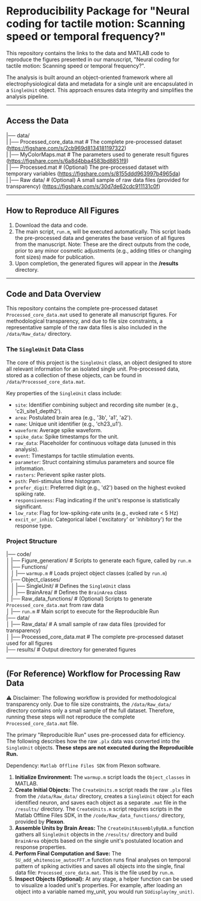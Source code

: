 # Reproducibility Package for "Neural coding for tactile motion: Scanning speed or temporal frequency?"

This repository contains the links to the data and MATLAB code to reproduce the figures presented in our manuscript, "Neural coding for tactile motion: Scanning speed or temporal frequency?".

The analysis is built around an object-oriented framework where all electrophysiological data and metadata for a single unit are encapsulated in a `SingleUnit` object. This approach ensures data integrity and simplifies the analysis pipeline.

---

## Access the Data

|── data/  
|  |── Processed_core_data.mat # The complete pre-processed dataset (https://figshare.com/s/2cb969d8134181197322)  
|  |── MyColorMaps.mat # The parameters used to generate result figures (https://figshare.com/s/6a8d4bba4583bd8851f9)  
|  |── Processed.mat # (Optional) The pre-processed dataset with temporary variables (https://figshare.com/s/8155ddd963997b4965da)  
|  |── Raw data/ # (Optional) A small sample of raw data files (provided for transparency) (https://figshare.com/s/30d7de62cdc911131c0f)  

---

## How to Reproduce All Figures

1.  Download the data and code.
2.  The main script, `run.m`, will be executed automatically. This script loads the pre-processed data and generates the base version of all figures from the manuscript. Note: These are the direct outputs from the code, prior to any minor cosmetic adjustments (e.g., adding titles or changing font sizes) made for publication.
3.  Upon completion, the generated figures will appear in the **/results** directory.

---

## Code and Data Overview

This repository contains the complete pre-processed dataset `Processed_core_data.mat` used to generate all manuscript figures. For methodological transparency, and due to file size constraints, a representative sample of the raw data files is also included in the `/data/Raw_data/` directory.

### The `SingleUnit` Data Class

The core of this project is the `SingleUnit` class, an object designed to store all relevant information for an isolated single unit. Pre-processed data, stored as a collection of these objects, can be found in `/data/Processed_core_data.mat`.

Key properties of the `SingleUnit` class include:
*   `site`: Identifier combining subject and recording site number (e.g., 'c2i_site1_depth2').
*   `area`: Postulated brain area (e.g., '3b', 'a1', 'a2').
*   `name`: Unique unit identifier (e.g., 'ch23_u1').
*   `waveform`: Average spike waveform.
*   `spike_data`: Spike timestamps for the unit. 
*   `raw_data`: Placeholder for continuous voltage data (unused in this analysis).
*   `event`: Timestamps for tactile stimulation events.
*   `parameter`: Struct containing stimulus parameters and source file information.
*   `rasters`: Perievent spike raster plots.
*   `psth`: Peri-stimulus time histogram.
*   `prefer_digit`: Preferred digit (e.g., 'd2') based on the highest evoked spiking rate.
*   `responsiveness`: Flag indicating if the unit's response is statistically significant.
*   `low_rate`: Flag for low-spiking-rate units (e.g., evoked rate < 5 Hz)
*   `excit_or_inhib`: Categorical label ('excitatory' or 'inhibitory') for the response type.

### Project Structure 

|── code/  
│    |── Figure_generation/ # Scripts to generate each figure, called by `run.m`  
│    |── Functions/  
│    │    |── `warmup.m` # Loads project object classes (called by `run.m`)  
│    |── Object_classes/  
│    │    |── SingleUnit/ # Defines the `SingleUnit` class  
│    │    |── BrainArea/ # Defines the `BrainArea` class  
│    |── Raw_data_functions/ # (Optional) Scripts to generate `Processed_core_data.mat` from raw data  
│    |── `run.m` # Main script to execute for the Reproducible Run  
|── data/  
│    |── Raw_data/ # A small sample of raw data files (provided for transparency)  
│    |── Processed_core_data.mat # The complete pre-processed dataset used for all figures  
|── results/ # Output directory for generated figures  

---

## (For Reference) Workflow for Processing Raw Data

⚠️ Disclaimer: The following workflow is provided for methodological transparency only. Due to file size constraints, the `/data/Raw_data/` directory contains only a small sample of the full dataset. Therefore, running these steps will not reproduce the complete `Processed_core_data.mat` file.

The primary "Reproducible Run" uses pre-processed data for efficiency. The following describes how the raw `.plx` data was converted into the `SingleUnit` objects. **These steps are not executed during the Reproducible Run.**

Dependency: `Matlab Offline Files SDK` from Plexon software.

1.  **Initialize Environment:** The `warmup.m` script loads the `Object_classes` in MATLAB.
2.  **Create Initial Objects:** The `CreateUnits.m` script reads the raw `.plx` files from the `/data/Raw_data/` directory, creates a `SingleUnit` object for each identified neuron, and saves each object as a separate `.mat` file in the `/results/` directory. The `CreateUnits.m` script requires scripts in the Matlab Offline Files SDK, in the `/code/Raw_data_functions/` directory, provided by **Plexon**. 
3.  **Assemble Units by Brain Areas:** The `CreateUnitAssemblyByBA.m` function gathers all `SingleUnit` objects in the `/results/` directory and build `BrainArea` objects based on the single unit's postulated location and response properties.  
4.  **Perform Final Computation and Save:** The `SU_add_whitenoise_autocFFT.m` function runs final analyses on temporal pattern of spiking activities and saves all objects into the single, final data file: `Processed_core_data.mat`. This is the file used by `run.m`.
5.  **Inspect Objects (Optional):** At any stage, a helper function can be used to visualize a loaded unit's properties. For example, after loading an object into a variable named my_unit, you would run `SUdisplay(my_unit)`.
